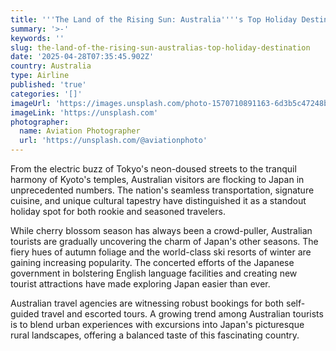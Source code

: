 ```yaml
---
title: '''The Land of the Rising Sun: Australia''''s Top Holiday Destination'''
summary: '>-'
keywords: ''
slug: the-land-of-the-rising-sun-australias-top-holiday-destination
date: '2025-04-28T07:35:45.902Z'
country: Australia
type: Airline
published: 'true'
categories: '[]'
imageUrl: 'https://images.unsplash.com/photo-1570710891163-6d3b5c47248b'
imageLink: 'https://unsplash.com'
photographer:
  name: Aviation Photographer
  url: 'https://unsplash.com/@aviationphoto'
---
```








From the electric buzz of Tokyo's neon-doused streets to the tranquil harmony of Kyoto's temples, Australian visitors are flocking to Japan in unprecedented numbers. The nation's seamless transportation, signature cuisine, and unique cultural tapestry have distinguished it as a standout holiday spot for both rookie and seasoned travelers.

While cherry blossom season has always been a crowd-puller, Australian tourists are gradually uncovering the charm of Japan's other seasons. The fiery hues of autumn foliage and the world-class ski resorts of winter are gaining increasing popularity. The concerted efforts of the Japanese government in bolstering English language facilities and creating new tourist attractions have made exploring Japan easier than ever.

Australian travel agencies are witnessing robust bookings for both self-guided travel and escorted tours. A growing trend among Australian tourists is to blend urban experiences with excursions into Japan's picturesque rural landscapes, offering a balanced taste of this fascinating country.
